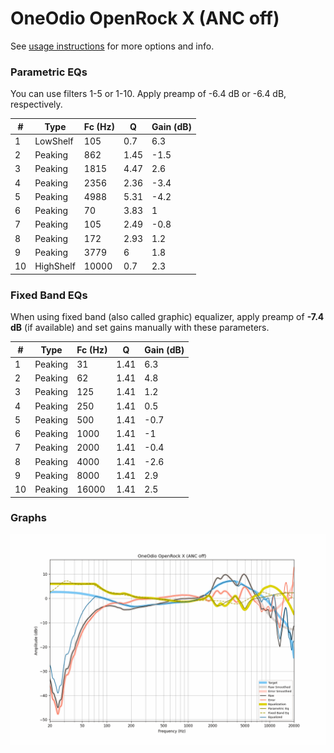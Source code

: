 # OneOdio OpenRock X (ANC off)
See [usage instructions](https://github.com/jaakkopasanen/AutoEq#usage) for more options and info.

### Parametric EQs
You can use filters 1-5 or 1-10. Apply preamp of -6.4 dB or -6.4 dB, respectively.

|   # | Type      |   Fc (Hz) |    Q |   Gain (dB) |
|-----|-----------|-----------|------|-------------|
|   1 | LowShelf  |       105 | 0.7  |         6.3 |
|   2 | Peaking   |       862 | 1.45 |        -1.5 |
|   3 | Peaking   |      1815 | 4.47 |         2.6 |
|   4 | Peaking   |      2356 | 2.36 |        -3.4 |
|   5 | Peaking   |      4988 | 5.31 |        -4.2 |
|   6 | Peaking   |        70 | 3.83 |         1   |
|   7 | Peaking   |       105 | 2.49 |        -0.8 |
|   8 | Peaking   |       172 | 2.93 |         1.2 |
|   9 | Peaking   |      3779 | 6    |         1.8 |
|  10 | HighShelf |     10000 | 0.7  |         2.3 |

### Fixed Band EQs
When using fixed band (also called graphic) equalizer, apply preamp of **-7.4 dB** (if available) and set gains manually with these parameters.

|   # | Type    |   Fc (Hz) |    Q |   Gain (dB) |
|-----|---------|-----------|------|-------------|
|   1 | Peaking |        31 | 1.41 |         6.3 |
|   2 | Peaking |        62 | 1.41 |         4.8 |
|   3 | Peaking |       125 | 1.41 |         1.2 |
|   4 | Peaking |       250 | 1.41 |         0.5 |
|   5 | Peaking |       500 | 1.41 |        -0.7 |
|   6 | Peaking |      1000 | 1.41 |        -1   |
|   7 | Peaking |      2000 | 1.41 |        -0.4 |
|   8 | Peaking |      4000 | 1.41 |        -2.6 |
|   9 | Peaking |      8000 | 1.41 |         2.9 |
|  10 | Peaking |     16000 | 1.41 |         2.5 |

### Graphs
![](./OneOdio%20OpenRock%20X%20(ANC%20off).png)
